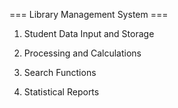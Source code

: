 === Library Management System ===

1. Student Data Input and Storage
  
2. Processing and Calculations

3. Search Functions

4. Statistical Reports
  

